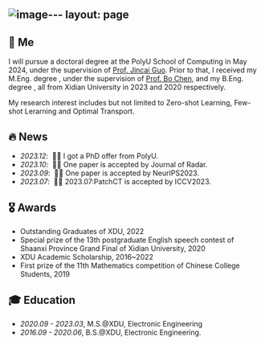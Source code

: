 ![image](https://github.com/keepgoingjkg/keepgoingjkg.github.io/assets/91856529/68b80d23-b184-4568-99ca-6f91a4bbe6ac)---
layout: page
---

<span class='anchor' id='about-me'></span>

## 🐨 Me

I will pursue a doctoral degree at the PolyU School of Computing in May 2024, under the supervision of [Prof. Jincai Guo](https://jingcaiguo.github.io/). Prior to that, I received my M.Eng. degree , under the supervision of [Prof. Bo Chen](https://web.xidian.edu.cn/bchen/), and my B.Eng. degree , all from Xidian University in 2023 and 2020 respectively.

My research interest includes but not limited to Zero-shot Learning, Few-shot Lerarning and Optimal Transport.

## 🔥 News
- *2023.12*: &nbsp;🥳🥳 I got a PhD offer from PolyU.
- *2023.10*: &nbsp;🙋🙋 One paper is accepted by Journal of Radar.
- *2023.09*: &nbsp;🍾🍾 One paper is accepted by NeurIPS2023. 
- *2023.07*: &nbsp;🎉🎉 2023.07:PatchCT is accepted by ICCV2023.


## 🎖 Awards 
- Outstanding Graduates of XDU, 2022
- Special prize of the 13th postgraduate English speech contest of Shaanxi Province Grand Final of Xidian University, 2020
- XDU Academic Scholarship, 2016~2022
- First prize of the 11th Mathematics competition of Chinese College Students, 2019
  
## 🎓 Education
- *2020.09 - 2023.03*, M.S.@XDU, Electronic Engineering
- *2016.09 - 2020.06*, B.S.@XDU, Electronic Engineering.
